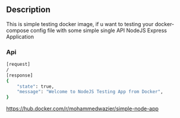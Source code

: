 ## Description

This is simple testing docker image, if u want to testing your docker-compose config file with some simple single API NodeJS Express Application

### Api

```bash
[request]
/
[response]
{
    "state": true,
    "message": "Welcome to NodeJS Testing App from Docker",
}
```

https://hub.docker.com/r/mohammedwazier/simple-node-app
